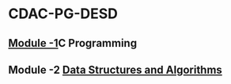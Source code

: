 # CDAC-PG-DESD<br>
## [Module -1](https://github.com/JAGAHPEE/CDAC-PG-DESD/tree/14cebea719b8ce8954f0609cf4379f1e04ef8561/C%20Program)C Programming <br>
## Module -2 [Data Structures and Algorithms](https://github.com/JAGAHPEE/CDAC-PG-DESD/tree/8b51b884af439733df064603b337c31af08e29da/Data_Structure)<br>
